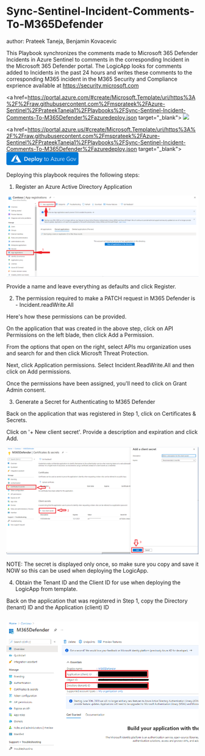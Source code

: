 # Sync-Sentinel-Incident-Comments-To-M365Defender
author: Prateek Taneja, Benjamin Kovacevic

This Playbook synchronizes the comments made to Microsoft 365 Defender Incidents in Azure Sentinel to comments in the corresponding Incident in the Microsoft 365 Defender portal. The LogicApp looks for comments added to Incidents in the past 24 hours and writes these comments to the corresponding M365 incident in the M365 Security and Compliance exprience available at https://security.microsoft.com

<a href=https://portal.azure.com/#create/Microsoft.Template/uri/https%3A%2F%2Fraw.githubusercontent.com%2Fmsprateek%2FAzure-Sentinel%2FPrateekTaneja1%2FPlaybooks%2FSync-Sentinel-Incident-Comments-To-M365Defender%2Fazuredeploy.json target="_blank">
<img src="https://aka.ms/deploytoazurebutton"/>
</a>

<a href=https://portal.azure.us/#create/Microsoft.Template/uri/https%3A%2F%2Fraw.githubusercontent.com%2Fmsprateek%2FAzure-Sentinel%2FPrateekTaneja1%2FPlaybooks%2FSync-Sentinel-Incident-Comments-To-M365Defender%2Fazuredeploy.json target="_blank">
<img src=https://raw.githubusercontent.com/Azure/azure-quickstart-templates/master/1-CONTRIBUTION-GUIDE/images/deploytoazuregov.png>
</a>

Deploying this playbook requires the following steps:

1. Register an Azure Active Directory Application

![screenshot](./images/AzureADAppRegistration.PNG)

Provide a name and leave everything as defaults and click Register.

2. The permission required to make a PATCH request in M365 Defender is - Incident.readWrite.All

Here's how these permissions can be provided.

On the application that was created in the above step, click on API Permissions on the left blade, then click Add a  Permission.

From the options that open on the right, select APIs mu organization uses and search for and then click Microsft Threat Protection. 

Next, click Application permissions. Select Incident.ReadWrite.All and then click on Add permissions.

Once the permissions have been assigned, you'll need to click on Grant Admin consent.

3. Generate a Secret for Authenticating to M365 Defender

Back on the application that was registered in Step 1, click on Certificates & Secrets.

Click on '+ New client secret'. Provide a description and expiration and click Add.

![screenshot](./images/Secret.PNG)

NOTE: The secret is displayed only once, so make sure you copy and save it NOW so this can be used when deploying the LogicApp.

4. Obtain the Tenant ID and the Client ID for use when deploying the LogicApp from template.

Back on the application that was registered in Step 1, copy the Directory (tenant) ID and the Application (client) ID

![screenshot](./images/IDs.JPG)
-------------------------------------------------------------------------------------------